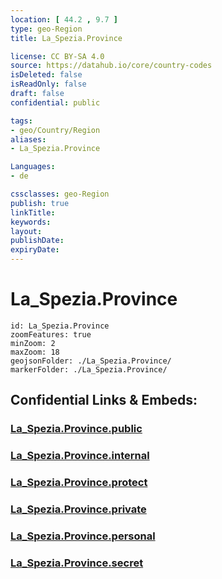 ```yaml
---
location: [ 44.2 , 9.7 ] 
type: geo-Region
title: La_Spezia.Province

license: CC BY-SA 4.0
source: https://datahub.io/core/country-codes
isDeleted: false
isReadOnly: false
draft: false
confidential: public

tags:
- geo/Country/Region
aliases:
- La_Spezia.Province

Languages:
- de

cssclasses: geo-Region
publish: true
linkTitle: 
keywords: 
layout: 
publishDate: 
expiryDate: 
---
```


# La_Spezia.Province

```leaflet
id: La_Spezia.Province
zoomFeatures: true 
minZoom: 2 
maxZoom: 18
geojsonFolder: ./La_Spezia.Province/
markerFolder: ./La_Spezia.Province/
```


## Confidential Links & Embeds: 

### [La_Spezia.Province.public](/_public/\Earth\Continent\Europe\Europe~South\Italy\regions~Italy\LiguriaLa_Spezia.Province.public.md) 

### [La_Spezia.Province.internal](/_internal/\Earth\Continent\Europe\Europe~South\Italy\regions~Italy\LiguriaLa_Spezia.Province.internal.md) 

### [La_Spezia.Province.protect](/_protect/\Earth\Continent\Europe\Europe~South\Italy\regions~Italy\LiguriaLa_Spezia.Province.protect.md) 

### [La_Spezia.Province.private](/_private/\Earth\Continent\Europe\Europe~South\Italy\regions~Italy\LiguriaLa_Spezia.Province.private.md) 

### [La_Spezia.Province.personal](/_personal/\Earth\Continent\Europe\Europe~South\Italy\regions~Italy\LiguriaLa_Spezia.Province.personal.md) 

### [La_Spezia.Province.secret](/_secret/\Earth\Continent\Europe\Europe~South\Italy\regions~Italy\LiguriaLa_Spezia.Province.secret.md)

